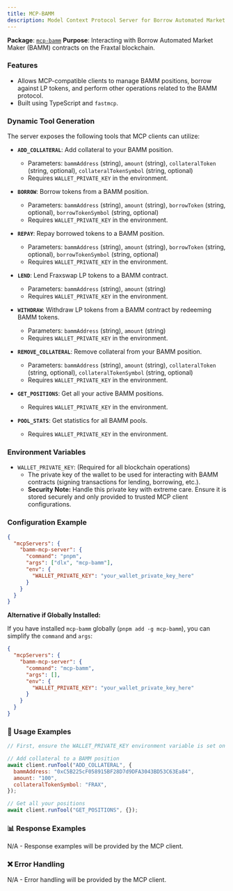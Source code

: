 ```yaml
---
title: MCP-BAMM
description: Model Context Protocol Server for Borrow Automated Market Maker
---
```


**Package**: [`mcp-bamm`](https://www.npmjs.com/package/@iqai/mcp-bamm)
**Purpose**: Interacting with Borrow Automated Market Maker (BAMM) contracts on the Fraxtal blockchain.

### Features

- Allows MCP-compatible clients to manage BAMM positions, borrow against LP tokens, and perform other operations related to the BAMM protocol.
- Built using TypeScript and `fastmcp`.

### Dynamic Tool Generation

The server exposes the following tools that MCP clients can utilize:

- **`ADD_COLLATERAL`**: Add collateral to your BAMM position.

  - Parameters: `bammAddress` (string), `amount` (string), `collateralToken` (string, optional), `collateralTokenSymbol` (string, optional)
  - Requires `WALLET_PRIVATE_KEY` in the environment.

- **`BORROW`**: Borrow tokens from a BAMM position.

  - Parameters: `bammAddress` (string), `amount` (string), `borrowToken` (string, optional), `borrowTokenSymbol` (string, optional)
  - Requires `WALLET_PRIVATE_KEY` in the environment.

- **`REPAY`**: Repay borrowed tokens to a BAMM position.

  - Parameters: `bammAddress` (string), `amount` (string), `borrowToken` (string, optional), `borrowTokenSymbol` (string, optional)
  - Requires `WALLET_PRIVATE_KEY` in the environment.

- **`LEND`**: Lend Fraxswap LP tokens to a BAMM contract.

  - Parameters: `bammAddress` (string), `amount` (string)
  - Requires `WALLET_PRIVATE_KEY` in the environment.

- **`WITHDRAW`**: Withdraw LP tokens from a BAMM contract by redeeming BAMM tokens.

  - Parameters: `bammAddress` (string), `amount` (string)
  - Requires `WALLET_PRIVATE_KEY` in the environment.

- **`REMOVE_COLLATERAL`**: Remove collateral from your BAMM position.

  - Parameters: `bammAddress` (string), `amount` (string), `collateralToken` (string, optional), `collateralTokenSymbol` (string, optional)
  - Requires `WALLET_PRIVATE_KEY` in the environment.

- **`GET_POSITIONS`**: Get all your active BAMM positions.

  - Requires `WALLET_PRIVATE_KEY` in the environment.

- **`POOL_STATS`**: Get statistics for all BAMM pools.
  - Requires `WALLET_PRIVATE_KEY` in the environment.

### Environment Variables

- `WALLET_PRIVATE_KEY`: (Required for all blockchain operations)
  - The private key of the wallet to be used for interacting with BAMM contracts (signing transactions for lending, borrowing, etc.).
  - **Security Note:** Handle this private key with extreme care. Ensure it is stored securely and only provided to trusted MCP client configurations.

### Configuration Example

```json
{
  "mcpServers": {
    "bamm-mcp-server": {
      "command": "pnpm",
      "args": ["dlx", "mcp-bamm"],
      "env": {
        "WALLET_PRIVATE_KEY": "your_wallet_private_key_here"
      }
    }
  }
}
```

**Alternative if Globally Installed:**

If you have installed `mcp-bamm` globally (`pnpm add -g mcp-bamm`), you can simplify the `command` and `args`:

```json
{
  "mcpServers": {
    "bamm-mcp-server": {
      "command": "mcp-bamm",
      "args": [],
      "env": {
        "WALLET_PRIVATE_KEY": "your_wallet_private_key_here"
      }
    }
  }
}
```

### 🎯 Usage Examples

```javascript
// First, ensure the WALLET_PRIVATE_KEY environment variable is set on the server

// Add collateral to a BAMM position
await client.runTool("ADD_COLLATERAL", {
  bammAddress: "0xC5B225cF058915BF28D7d9DFA3043BD53C63Ea84",
  amount: "100",
  collateralTokenSymbol: "FRAX",
});

// Get all your positions
await client.runTool("GET_POSITIONS", {});
```

### 📊 Response Examples

N/A - Response examples will be provided by the MCP client.

### ❌ Error Handling

N/A - Error handling will be provided by the MCP client.
